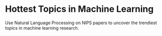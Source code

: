 # Hottest Topics in Machine Learning

Use Natural Language Processing on NIPS papers to uncover the trendiest topics in machine learning research.
